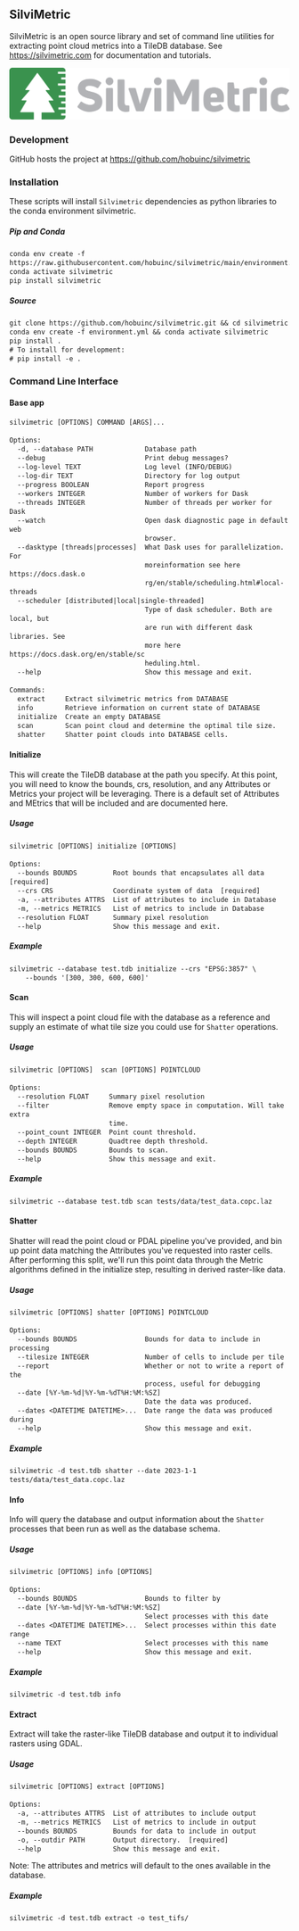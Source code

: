 ## SilviMetric


SilviMetric is an open source library and set of command line utilities for extracting point cloud metrics
into a TileDB database. See https://silvimetric.com for documentation and tutorials.

[<img src="https://github.com/hobuinc/silvimetric/blob/main/docs/source/logo/Logos/PNG/SilviMeteric_Logo_2c.png?raw=true">](https://silvimetric.com/)

### Development

GitHub hosts the project at https://github.com/hobuinc/silvimetric


### Installation
These scripts will install `Silvimetric` dependencies as python libraries to
the conda environment silvimetric.

##### Pip and Conda

```
conda env create -f https://raw.githubusercontent.com/hobuinc/silvimetric/main/environment.yml
conda activate silvimetric
pip install silvimetric
```

##### Source

```
git clone https://github.com/hobuinc/silvimetric.git && cd silvimetric
conda env create -f environment.yml && conda activate silvimetric
pip install .
# To install for development:
# pip install -e .
```

### Command Line Interface

#### Base app
```
silvimetric [OPTIONS] COMMAND [ARGS]...

Options:
  -d, --database PATH             Database path
  --debug                         Print debug messages?
  --log-level TEXT                Log level (INFO/DEBUG)
  --log-dir TEXT                  Directory for log output
  --progress BOOLEAN              Report progress
  --workers INTEGER               Number of workers for Dask
  --threads INTEGER               Number of threads per worker for Dask
  --watch                         Open dask diagnostic page in default web
                                  browser.
  --dasktype [threads|processes]  What Dask uses for parallelization. For
                                  moreinformation see here https://docs.dask.o
                                  rg/en/stable/scheduling.html#local-threads
  --scheduler [distributed|local|single-threaded]
                                  Type of dask scheduler. Both are local, but
                                  are run with different dask libraries. See
                                  more here https://docs.dask.org/en/stable/sc
                                  heduling.html.
  --help                          Show this message and exit.

Commands:
  extract     Extract silvimetric metrics from DATABASE
  info        Retrieve information on current state of DATABASE
  initialize  Create an empty DATABASE
  scan        Scan point cloud and determine the optimal tile size.
  shatter     Shatter point clouds into DATABASE cells.
```

#### Initialize
This will create the TileDB database at the path you specify. At this point,
you will need to know the bounds, crs, resolution, and any Attributes or
Metrics your project will be leveraging. There is a default set of Attributes
and MEtrics that will be included and are documented here.

##### Usage
```
silvimetric [OPTIONS] initialize [OPTIONS]

Options:
  --bounds BOUNDS         Root bounds that encapsulates all data  [required]
  --crs CRS               Coordinate system of data  [required]
  -a, --attributes ATTRS  List of attributes to include in Database
  -m, --metrics METRICS   List of metrics to include in Database
  --resolution FLOAT      Summary pixel resolution
  --help                  Show this message and exit.
```

##### Example
```
silvimetric --database test.tdb initialize --crs "EPSG:3857" \
    --bounds '[300, 300, 600, 600]'
```

#### Scan
This will inspect a point cloud file with the database as a reference and
supply an estimate of what tile size you could use for `Shatter` operations.

##### Usage
```
silvimetric [OPTIONS]  scan [OPTIONS] POINTCLOUD

Options:
  --resolution FLOAT     Summary pixel resolution
  --filter               Remove empty space in computation. Will take extra
                         time.
  --point_count INTEGER  Point count threshold.
  --depth INTEGER        Quadtree depth threshold.
  --bounds BOUNDS        Bounds to scan.
  --help                 Show this message and exit.
```

##### Example
```
silvimetric --database test.tdb scan tests/data/test_data.copc.laz
```

#### Shatter
Shatter will read the point cloud or PDAL pipeline you've provided, and bin up
point data matching the Attributes you've requested into raster cells. After
performing this split, we'll run this point data through the Metric algorithms
defined in the initialize step, resulting in derived raster-like data.

##### Usage
```
silvimetric [OPTIONS] shatter [OPTIONS] POINTCLOUD

Options:
  --bounds BOUNDS                 Bounds for data to include in processing
  --tilesize INTEGER              Number of cells to include per tile
  --report                        Whether or not to write a report of the
                                  process, useful for debugging
  --date [%Y-%m-%d|%Y-%m-%dT%H:%M:%SZ]
                                  Date the data was produced.
  --dates <DATETIME DATETIME>...  Date range the data was produced during
  --help                          Show this message and exit.
```
##### Example
```
silvimetric -d test.tdb shatter --date 2023-1-1 tests/data/test_data.copc.laz
```

#### Info
Info will query the database and output information about the `Shatter`
processes that been run as well as the database schema.

##### Usage
```
silvimetric [OPTIONS] info [OPTIONS]

Options:
  --bounds BOUNDS                 Bounds to filter by
  --date [%Y-%m-%d|%Y-%m-%dT%H:%M:%SZ]
                                  Select processes with this date
  --dates <DATETIME DATETIME>...  Select processes within this date range
  --name TEXT                     Select processes with this name
  --help                          Show this message and exit.
```

##### Example
```
silvimetric -d test.tdb info
```

#### Extract
Extract will take the raster-like TileDB database and output it to individual
rasters using GDAL.

##### Usage
```
silvimetric [OPTIONS] extract [OPTIONS]

Options:
  -a, --attributes ATTRS  List of attributes to include output
  -m, --metrics METRICS   List of metrics to include in output
  --bounds BOUNDS         Bounds for data to include in output
  -o, --outdir PATH       Output directory.  [required]
  --help                  Show this message and exit.
```

Note: The attributes and metrics will default to the ones available in the database.

##### Example
```
silvimetric -d test.tdb extract -o test_tifs/
```
